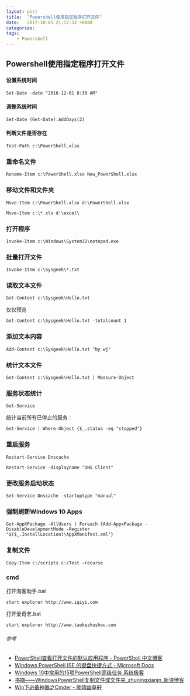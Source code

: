 ```yaml
---
layout: post
title:  "Powershell使用指定程序打开文件"
date:   2017-10-05 21:17:32 +0800
categories:  
tags: 
    - Powershell
---
```



## Powershell使用指定程序打开文件 ## 

#### 设置系统时间 ####

	Set-Date -date "2016-12-01 8:30 AM"


#### 调整系统时间 ####

	Set-Date (Get-Date).AddDays(2)

#### 判断文件是否存在 ####

	Test-Path c:\PowerShell.xlsx

### 重命名文件 ###

	Rename-Item c:\PowerShell.xlsx New_PowerShell.xlsx

### 移动文件和文件夹 ###

	Move-Item c:\PowerShell.xlsx d:\PowerShell.xlsx

	Move-Item c:\*.xls d:\excel\


### 打开程序 ###

	Invoke-Item c:\Windows\System32\notepad.exe


### 批量打开文件 ###
	Invoke-Item c:\Sysgeek\*.txt


### 读取文本文件 ###

	Get-Content c:\Sysgeek\Hello.txt

仅仅预览

	Get-Content c:\Sysgeek\Hello.txt -totalcount 1

### 添加文本内容 ###

	Add-Content c:\Sysgeek\Hello.txt "by wj"

### 统计文本文件 ###

	Get-Content c:\Sysgeek\Hello.txt | Measure-Object


### 服务状态统计 ###

	Get-Service

统计当前所有已停止的服务：

	Get-Service | Where-Object {$_.status -eq "stopped"}

### 重启服务 ###

	Restart-Service Dnscache

	Restart-Service -displayname "DNS Client"

### 更改服务启动状态 ###

	Set-Service Dnscache -startuptype "manual"


### 强制刷新Windows 10 Apps ###
		
	Get-AppXPackage -AllUsers | Foreach {Add-AppxPackage -DisableDevelopmentMode -Register "$($_.InstallLocation)\AppXManifest.xml"}

### 复制文件 ###

	Copy-Item c:/scripts c:/Test –recurse



### cmd ###


打开淘客助手.bat

	start explorer http://www.iqiyi.com


打开爱奇艺.bat

	start explorer http://www.taokezhushou.com



###### 参考 ######

* [PowerShell查看打开文件的默认应用程序 - PowerShell 中文博客](http://www.pstips.net/finding-executable.html)
* [Windows PowerShell ISE 的键盘快捷方式 - Microsoft Docs](https://docs.microsoft.com/zh-cn/powershell/scripting/core-powershell/ise/keyboard-shortcuts-for-the-windows-powershell-ise?view=powershell-5.1)
* [Windows 10中常用的15项PowerShell高级任务  系统极客](https://www.sysgeek.cn/windows-10-powershell-advanced-task/)
* [书摘——WindowsPowerShell复制文件或文件夹_zhuningxianjn_新浪博客](http://blog.sina.com.cn/s/blog_c3aa886b0102wsst.html)
* [Win下必备神器之Cmder - 晚晴幽草轩](https://jeffjade.com/2016/01/13/2016-01-13-windows-software-cmder/)